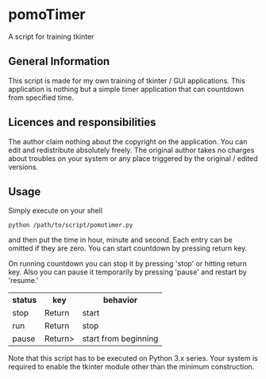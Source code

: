 # pomoTimer
A script for training tkinter

## General Information

This script is made for my own training of tkinter / GUI
applications. This application is nothing but a simple timer
application that can countdown from specified time.

## Licences and responsibilities

The author claim nothing about the copyright on the application. You
can edit and redistribute absolutely freely. The original author takes
no charges about troubles on your system or any place triggered by the
original / edited versions.

## Usage

Simply execute on your shell

<code>python /path/to/script/pomotimer.py</code>

and then put the time in hour, minute and second. Each entry can be
omitted if they are zero. You can start countdown by pressing return
key.

On running countdown you can stop it by pressing 'stop' or hitting
return key. Also you can pause it temporarily by pressing 'pause' and
restart by 'resume.'

<table>
<tr>
<th>status</th>
<th>key</th>
<th>behavior</th>
</tr>
<tr>
<td>stop</td>
<td>Return</td>
<td>start</td>
</tr>
<tr>
<td>run</td>
<td>Return</td>
<td>stop</td>
</tr>
<tr>
<td>pause</td>
<td>Return></td>
<td>start from beginning</td>
</tr>
</table>

Note that this script has to be executed on Python 3.x series. Your
system is required to enable the tkinter module other than the minimum
construction.
